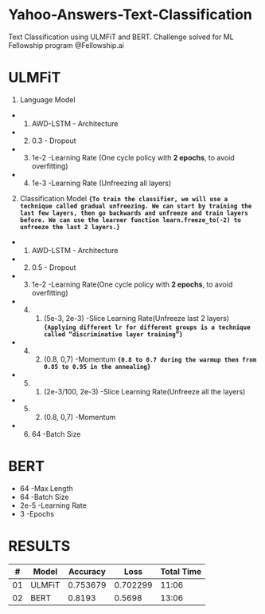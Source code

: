 # Yahoo-Answers-Text-Classification
Text Classification using ULMFiT and BERT. Challenge solved for ML Fellowship program @Fellowship.ai

# ULMFiT
1. Language Model
- 1. AWD-LSTM - Architecture 
- 2. 0.3 - Dropout
- 3. 1e-2 -Learning Rate (One cycle policy with **2 epochs**, to avoid overfitting)
- 4. 1e-3 -Learning Rate (Unfreezing all layers)
2. Classification Model **`{To train the classifier, we will use a technique called gradual unfreezing. We can start by training the last few layers, then go backwards and unfreeze and train layers before. We can use the learner function learn.freeze_to(-2) to unfreeze the last 2 layers.}`**
- 1. AWD-LSTM - Architecture
- 2. 0.5 - Dropout
- 3. 1e-2 -Learning Rate(One cycle policy with **2 epochs**, to avoid overfitting)
- 4. 1. (5e-3, 2e-3) -Slice Learning Rate(Unfreeze last 2 layers) **`{Applying different lr for different groups is a technique called “discriminative layer training”}`**
- 4. 2. (0.8, 0,7) -Momentum **`{0.8 to 0.7 during the warmup then from 0.85 to 0.95 in the annealing}`**
- 5. 1. (2e-3/100, 2e-3) -Slice Learning Rate(Unfreeze all the layers)
- 5. 2. (0.8, 0,7) -Momentum
- 6. 64 -Batch Size

# BERT
- 64 -Max Length
- 64 -Batch Size
- 2e-5 -Learning Rate
- 3 -Epochs

# RESULTS

\# | Model | Accuracy | Loss | Total Time
--- | --- | --- | --- | --- 
01 | ULMFiT | 0.753679 | 0.702299 | 11:06
02 | BERT | 0.8193 | 0.5698 | 13:06 
